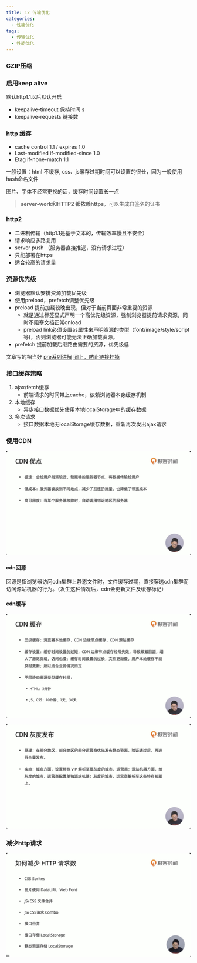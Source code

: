```yaml
---
title: 12 传输优化
categories: 
  - 性能优化
tags: 
  - 传输优化
  - 性能优化
---
```


### GZIP压缩 

### 启用keep alive

默认http1.1以后默认开启

- keepalive-timeout  保持时间 s
-  keepalive-requests 链接数 

### http 缓存

- cache control 1.1 / expires 1.0
- Last-modified  if-modified-since 1.0
- Etag  if-none-match  1.1

一般设置：html 不缓存, css、js缓存过期时间可以设置的很长，因为一般使用hash命名文件

图片、字体不经常更换的话，缓存时间设置长一点

> **server-work和HTTP2 都依赖https**，可以生成自签名的证书

### http2

- 二进制传输（http1.1是基于文本的，传输效率慢且不安全）
- 请求响应多路复用
- server push （服务器直接推送，没有请求过程）
- 只能部署在https
- 适合较高的请求量

### 资源优先级

- 浏览器默认安排资源加载优先级
- 使用preload，prefetch调整优先级
- preload 提前加载较晚出现，但对于当前页面非常重要的资源
  - 就是通过标签显式声明一个高优先级资源，强制浏览器提前请求资源，同时不阻塞文档正常onload
  - preload link必须设置as属性来声明资源的类型（font/image/style/script等)，否则浏览器可能无法正确加载资源。
- prefetch 提前加载后继路由需要的资源，优先级低

文章写的相当好
[pre系列讲解](https://juejin.cn/post/6893681741240909832)
[同上，防止链接挂掉](./prefetch和preload)
### 接口缓存策略

1. ajax/fetch缓存
   - 前端请求的时间带上cache，依赖浏览器本身缓存机制
2. 本地缓存
   - 异步接口数据优先使用本地localStorage中的缓存数据
3. 多次请求
   - 接口数据本地无localStorage缓存数据，重新再次发出ajax请求

 ### 使用CDN

![CDN优点](传输优化/CDN优点.png)

#### cdn回源

回源是指浏览器访问cdn集群上静态文件时，文件缓存过期，直接穿透cdn集群而访问源站机器的行为。（发生这种情况后，cdn会更新文件及缓存标记）

#### cdn缓存

![cdn缓存](传输优化/cdn缓存.png)

![cdn灰度发布](传输优化/cdn灰度发布.png)

### 减少http请求

![减少http请求](传输优化/reducehttp请求.png)
